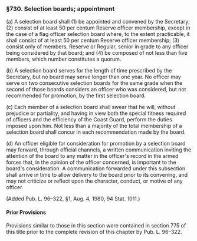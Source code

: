 ### §730. Selection boards; appointment ###

(a) A selection board shall (1) be appointed and convened by the Secretary; (2) consist of at least 50 per centum Reserve officer membership, except in the case of a flag officer selection board where, to the extent practicable, it shall consist of at least 50 per centum Reserve officer membership; (3) consist only of members, Reserve or Regular, senior in grade to any officer being considered by that board; and (4) be composed of not less than five members, which number constitutes a quorum.

(b) A selection board serves for the length of time prescribed by the Secretary, but no board may serve longer than one year. No officer may serve on two consecutive selection boards for the same grade when the second of those boards considers an officer who was considered, but not recommended for promotion, by the first selection board.

(c) Each member of a selection board shall swear that he will, without prejudice or partiality, and having in view both the special fitness required of officers and the efficiency of the Coast Guard, perform the duties imposed upon him. Not less than a majority of the total membership of a selection board shall concur in each recommendation made by the board.

(d) An officer eligible for consideration for promotion by a selection board may forward, through official channels, a written communication inviting the attention of the board to any matter in the officer's record in the armed forces that, in the opinion of the officer concerned, is important to the board's consideration. A communication forwarded under this subsection shall arrive in time to allow delivery to the board prior to its convening, and may not criticize or reflect upon the character, conduct, or motive of any officer.

(Added Pub. L. 96–322, §1, Aug. 4, 1980, 94 Stat. 1011.)

#### Prior Provisions ####

Provisions similar to those in this section were contained in section 775 of this title prior to the complete revision of this chapter by Pub. L. 96–322.